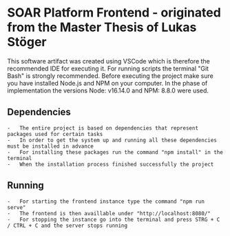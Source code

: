 # SOAR Platform Frontend - originated from the Master Thesis of Lukas Stöger

This software artifact was created using VSCode which is therefore the recommended IDE for executing it.
For running scripts the terminal "Git Bash" is strongly recommended. 
Before executing the project make sure you have installed Node.js and NPM on your computer. 
In the phase of implementation the versions Node: v16.14.0 and NPM: 8.8.0 were used.

## Dependencies
    -   The entire project is based on dependencies that represent packages used for certain tasks
    -   In order to get the system up and running all these dependencies must be installed in advance
    -   For installing these packages run the command "npm install" in the terminal
    -   When the installation process finished successfully the project 

## Running
    -   For starting the frontend instance type the command "npm run serve"
    -   The frontend is then availlable under "http://localhost:8080/"
    -   For stopping the instance go into the terminal and press STRG + C / CTRL + C and the server stops running